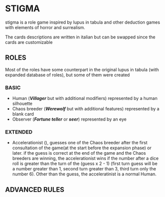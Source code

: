 # STIGMA
stigma is a role game inspired by lupus in tabula and other deduction games with elements of horror and surrealism.

The cards descriptions are written in italian but can be swapped since the cards are customizable

## ROLES
Most of the roles have some counterpart in the original lupus in tabula (with expanded database of roles), but some of them were created
### BASIC
- Human (***Villager*** but with additional modifiers) represented by a human silhouette
- Chaos breeder (***Werewolf*** but with additional features) represented by a blank card 
- Observer (***Fortune teller*** or ***seer***) represented by an eye
### EXTENDED
- Accelerationist (), guesses one of the Chaos breeder after the first consultation of the game(at the start before the expansion phase) or later. if the guess is correct at the end of the game and the Chaos breeders are winning, the accelerationist wins if the number after a dice roll is greater than the turn of the (guess x 2 - 1) (first turn guess will be a number greater than 1, second turn greater than 3, third turn only the number 6). Other than the guess, the acceleratinist is a normal Human.  


## ADVANCED RULES

